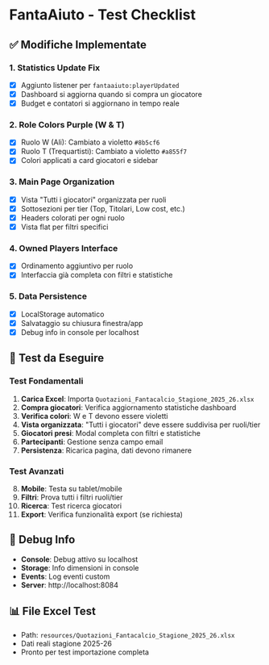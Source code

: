 # FantaAiuto - Test Checklist

## ✅ Modifiche Implementate

### 1. Statistics Update Fix
- [x] Aggiunto listener per `fantaaiuto:playerUpdated` 
- [x] Dashboard si aggiorna quando si compra un giocatore
- [x] Budget e contatori si aggiornano in tempo reale

### 2. Role Colors Purple (W & T)
- [x] Ruolo W (Ali): Cambiato a violetto `#8b5cf6`
- [x] Ruolo T (Trequartisti): Cambiato a violetto `#a855f7`
- [x] Colori applicati a card giocatori e sidebar

### 3. Main Page Organization
- [x] Vista "Tutti i giocatori" organizzata per ruoli
- [x] Sottosezioni per tier (Top, Titolari, Low cost, etc.)
- [x] Headers colorati per ogni ruolo
- [x] Vista flat per filtri specifici

### 4. Owned Players Interface
- [x] Ordinamento aggiuntivo per ruolo
- [x] Interfaccia già completa con filtri e statistiche

### 5. Data Persistence
- [x] LocalStorage automatico
- [x] Salvataggio su chiusura finestra/app
- [x] Debug info in console per localhost

## 🧪 Test da Eseguire

### Test Fondamentali
1. **Carica Excel**: Importa `Quotazioni_Fantacalcio_Stagione_2025_26.xlsx`
2. **Compra giocatori**: Verifica aggiornamento statistiche dashboard
3. **Verifica colori**: W e T devono essere violetti
4. **Vista organizzata**: "Tutti i giocatori" deve essere suddivisa per ruoli/tier
5. **Giocatori presi**: Modal completa con filtri e statistiche
6. **Partecipanti**: Gestione senza campo email
7. **Persistenza**: Ricarica pagina, dati devono rimanere

### Test Avanzati
8. **Mobile**: Testa su tablet/mobile
9. **Filtri**: Prova tutti i filtri ruoli/tier
10. **Ricerca**: Test ricerca giocatori
11. **Export**: Verifica funzionalità export (se richiesta)

## 🔧 Debug Info
- **Console**: Debug attivo su localhost
- **Storage**: Info dimensioni in console
- **Events**: Log eventi custom
- **Server**: http://localhost:8084

## 📊 File Excel Test
- Path: `resources/Quotazioni_Fantacalcio_Stagione_2025_26.xlsx`
- Dati reali stagione 2025-26
- Pronto per test importazione completa